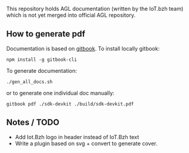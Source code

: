 This repository holds AGL documentation (written by the IoT.bzh team) which is
 not yet merged into official AGL repository.


## How to generate pdf

Documentation is based on [gitbook](https://www.gitbook.com/).
To install locally gitbook:
```
npm install -g gitbook-cli
```

To generate documentation:
```
./gen_all_docs.sh
```

or to generate one individual doc manually:
```
gitbook pdf ./sdk-devkit ./build/sdk-devkit.pdf

```


## Notes / TODO
- Add Iot.Bzh logo in header instead of IoT.Bzh text
- Write a plugin based on svg + convert to generate cover.

